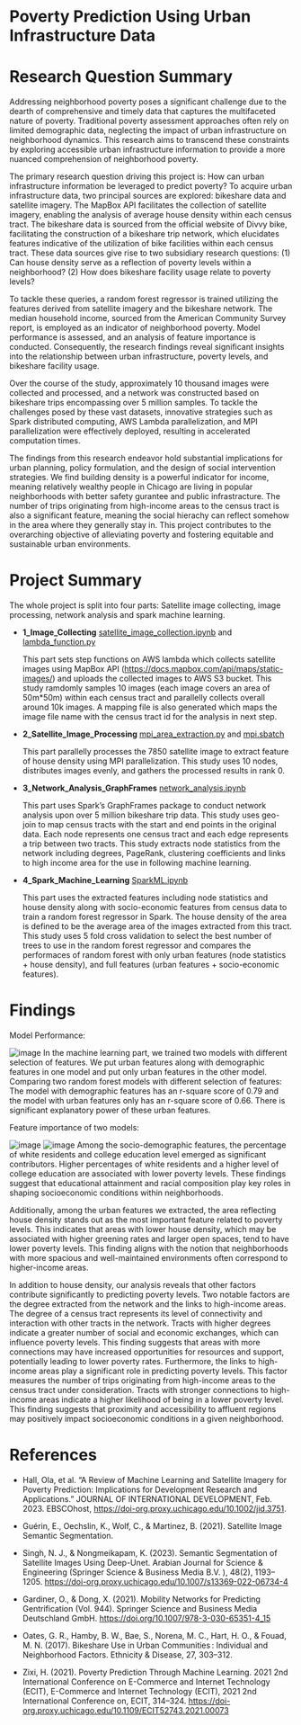 # Poverty Prediction Using Urban Infrastructure Data

# Research Question Summary
Addressing neighborhood poverty poses a significant challenge due to the dearth of comprehensive and timely data that captures the multifaceted nature of poverty. Traditional poverty assessment approaches often rely on limited demographic data, neglecting the impact of urban infrastructure on neighborhood dynamics. This research aims to transcend these constraints by exploring accessible urban infrastructure information to provide a more nuanced comprehension of neighborhood poverty.

The primary research question driving this project is: How can urban infrastructure information be leveraged to predict poverty? To acquire urban infrastructure data, two principal sources are explored: bikeshare data and satellite imagery. The MapBox API facilitates the collection of satellite imagery, enabling the analysis of average house density within each census tract. The bikeshare data is sourced from the official website of Divvy bike, facilitating the construction of a bikeshare trip network, which elucidates features indicative of the utilization of bike facilities within each census tract. These data sources give rise to two subsidiary research questions: (1) Can house density serve as a reflection of poverty levels within a neighborhood? (2) How does bikeshare facility usage relate to poverty levels?

To tackle these queries, a random forest regressor is trained utilizing the features derived from satellite imagery and the bikeshare network. The median household income, sourced from the American Community Survey report, is employed as an indicator of neighborhood poverty. Model performance is assessed, and an analysis of feature importance is conducted. Consequently, the research findings reveal significant insights into the relationship between urban infrastructure, poverty levels, and bikeshare facility usage.

Over the course of the study, approximately 10 thousand images were collected and processed, and a network was constructed based on bikeshare trips encompassing over 5 million samples. To tackle the challenges posed by these vast datasets, innovative strategies such as Spark distributed computing, AWS Lambda parallelization, and MPI parallelization were effectively deployed, resulting in accelerated computation times.

The findings from this research endeavor hold substantial implications for urban planning, policy formulation, and the design of social intervention strategies. We find building density is a powerful indicator for income, meaning relatively wealthy people in Chicago are living in popular neighborhoods with better safety gurantee and public infrastracture. The number of trips originating from high-income areas to the census tract is also a significant feature, meaning the social hierachy can reflect somehow in the area where they generally stay in. This project contributes to the overarching objective of alleviating poverty and fostering equitable and sustainable urban environments.

# Project Summary
The whole project is split into four parts: Satellite image collecting, image processing, network analysis and spark machine learning.

- **1_Image_Collecting** [satellite_image_collection.ipynb](https://github.com/macs30123-s23/final-project-urban_explorer/blob/main/1_Image_Collecting/satellite_image_collection.ipynb) and [lambda_function.py](https://github.com/macs30123-s23/final-project-urban_explorer/blob/main/1_Image_Collecting/lambda_function.py)
    
    This part sets step functions on AWS lambda which collects satellite images using MapBox API (https://docs.mapbox.com/api/maps/static-images/) and uploads the collected images to AWS S3 bucket. This study ramdomly samples 10 images (each image covers an area of 50m*50m) within each census tract and parallelly collects overall around 10k images. A mapping file is also generated which maps the image file name with the census tract id for the analysis in next step.

- **2_Satellite_Image_Processing** [mpi_area_extraction.py](https://github.com/macs30123-s23/final-project-urban_explorer/blob/main/2_Satellite_Image_Processing/mpi_area_extraction.py) and [mpi.sbatch](https://github.com/macs30123-s23/final-project-urban_explorer/blob/main/2_Satellite_Image_Processing/mpi.sbatch)

    This part parallelly processes the 7850 satellite image to extract feature of house density using MPI parallelization. This study uses 10 nodes, distributes images evenly, and gathers the processed results in rank 0.

- **3_Network_Analysis_GraphFrames** [network_analysis.ipynb](https://github.com/macs30123-s23/final-project-urban_explorer/blob/main/3_Network_Analysis_GraphFrames/network_analysis.ipynb)

    This part uses Spark’s GraphFrames package to conduct network analysis upon over 5 million bikeshare trip data. This study uses geo-join to map census tracts with the start and end points in the original data. Each node represents one census tract and each edge represents a trip between two tracts. This study extracts node statistics from the network including degrees, PageRank, clustering coefficients and links to high income area for the use in following machine learning. 

- **4_Spark_Machine_Learning** [SparkML.ipynb](https://github.com/macs30123-s23/final-project-urban_explorer/blob/main/4_Spark_Machine_Learning/sparkML.ipynb)

    This part uses the extracted features including node statistics and house density along with socio-economic features from census data to train a random forest regressor in Spark. The house density of the area is defined to be the average area of the images extracted from this tract. This study uses 5 fold cross validation to select the best number of trees to use in the random forest regressor and compares the performaces of random forest with only urban features (node statistics + house density), and full features (urban features + socio-economic features).

# Findings
Model Performance:

![image](https://github.com/macs30123-s23/final-project-urban_explorer/blob/main/Findings/model%20performance.png)
In the machine learning part, we trained two models with different selection of features. We put urban features along with demographic features in one model and put only urban features in the other model. Comparing two random forest models with different selection of features:
The model with demographic features has an r-square score of 0.79 and the model with urban features only has an r-square score of 0.66. There is significant explanatory power of these urban features.

Feature importance of two models:

![image](https://github.com/macs30123-s23/final-project-urban_explorer/blob/main/Findings/RF_importance_full.png)
![image](https://github.com/macs30123-s23/final-project-urban_explorer/blob/main/Findings/RF_importance_urban.png)
Among the socio-demographic features, the percentage of white residents and college education level emerged as significant contributors. Higher percentages of white residents and a higher level of college education are associated with lower poverty levels. These findings suggest that educational attainment and racial composition play key roles in shaping socioeconomic conditions within neighborhoods.

Additionally, among the urban features we extracted, the area reflecting house density stands out as the most important feature related to poverty levels. This indicates that areas with lower house density, which may be associated with higher greening rates and larger open spaces, tend to have lower poverty levels. This finding aligns with the notion that neighborhoods with more spacious and well-maintained environments often correspond to higher-income areas.

In addition to house density, our analysis reveals that other factors contribute significantly to predicting poverty levels. Two notable factors are the degree extracted from the network and the links to high-income areas. The degree of a census tract represents its level of connectivity and interaction with other tracts in the network. Tracts with higher degrees indicate a greater number of social and economic exchanges, which can influence poverty levels. This finding suggests that areas with more connections may have increased opportunities for resources and support, potentially leading to lower poverty rates. Furthermore, the links to high-income areas play a significant role in predicting poverty levels. This factor measures the number of trips originating from high-income areas to the census tract under consideration. Tracts with stronger connections to high-income areas indicate a higher likelihood of being in a lower poverty level. This finding suggests that proximity and accessibility to affluent regions may positively impact socioeconomic conditions in a given neighborhood.

# References
- Hall, Ola, et al. “A Review of Machine Learning and Satellite Imagery for Poverty Prediction: Implications for Development Research and Applications.” JOURNAL OF INTERNATIONAL DEVELOPMENT, Feb. 2023. EBSCOhost, https://doi-org.proxy.uchicago.edu/10.1002/jid.3751.

- Guérin, E., Oechslin, K., Wolf, C., & Martinez, B. (2021). Satellite Image Semantic Segmentation.

- Singh, N. J., & Nongmeikapam, K. (2023). Semantic Segmentation of Satellite Images Using Deep-Unet. Arabian Journal for Science & Engineering (Springer Science & Business Media B.V. ), 48(2), 1193–1205. https://doi-org.proxy.uchicago.edu/10.1007/s13369-022-06734-4

- Gardiner, O., & Dong, X. (2021). Mobility Networks for Predicting Gentrification (Vol. 944). Springer Science and Business Media Deutschland GmbH. https://doi.org/10.1007/978-3-030-65351-4_15

- Oates, G. R., Hamby, B. W., Bae, S., Norena, M. C., Hart, H. O., & Fouad, M. N. (2017). Bikeshare Use in Urban Communities : Individual and Neighborhood Factors. Ethnicity & Disease, 27, 303–312.

- Zixi, H. (2021). Poverty Prediction Through Machine Learning. 2021 2nd International Conference on E-Commerce and Internet Technology (ECIT), E-Commerce and Internet Technology (ECIT), 2021 2nd International Conference on, ECIT, 314–324. https://doi-org.proxy.uchicago.edu/10.1109/ECIT52743.2021.00073

